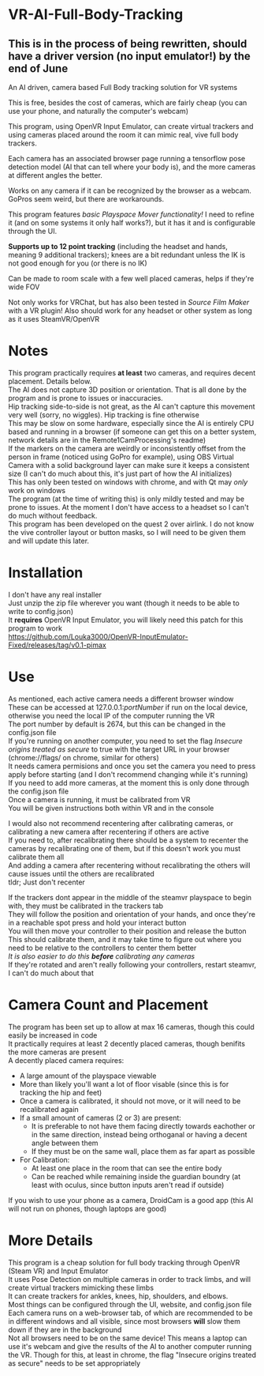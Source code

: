 # VR-AI-Full-Body-Tracking
## This is in the process of being rewritten, should have a driver version (no input emulator!) by the end of June

An AI driven, camera based Full Body tracking solution for VR systems

This is free, besides the cost of cameras, which are fairly cheap (you can use your phone, and naturally the computer's webcam)

This program, using OpenVR Input Emulator, can create virtual trackers and using cameras placed around the room it can mimic real, vive full body trackers.

Each camera has an associated browser page running a tensorflow pose detection model (AI that can tell where your body is), and the more cameras at different angles the better.

Works on any camera if it can be recognized by the browser as a webcam. GoPros seem weird, but there are workarounds.

This program features _basic Playspace Mover functionality!_ I need to refine it (and on some systems it only half works?), but it has it and is configurable through the UI.

__Supports up to 12 point tracking__ (including the headset and hands, meaning 9 additional trackers); knees are a bit redundant unless the IK is not good enough for you (or there is no IK)

Can be made to room scale with a few well placed cameras, helps if they're wide FOV

Not only works for VRChat, but has also been tested in _Source Film Maker_ with a VR plugin! Also should work for any headset or other system as long as it uses SteamVR/OpenVR

# Notes
This program practically requires **at least** two cameras, and requires decent placement. Details below.<br>
The AI does not capture 3D position or orientation. That is all done by the program and is prone to issues or inaccuracies.<br>
  Hip tracking side-to-side is not great, as the AI can't capture this movement very well (sorry, no wiggles). Hip tracking is fine otherwise<br>
This may be slow on some hardware, especially since the AI is entirely CPU based and running in a browser (if someone can get this on a better system, network details are in the Remote1CamProcessing's readme)<br>
  If the markers on the camera are weirdly or inconsistently offset from the person in frame (noticed using GoPro for example), using OBS Virtual Camera with a solid background layer can make sure it keeps a consistent size (I can't do much about this, it's just part of how the AI initializes)<br>
This has only been tested on windows with chrome, and with Qt may _only_ work on windows<br>
The program (at the time of writing this) is only mildly tested and may be prone to issues. At the moment I don't have access to a headset so I can't do much without feedback.<br>
This program has been developed on the quest 2 over airlink. I do not know the vive controller layout or button masks, so I will need to be given them and will update this later.

# Installation
I don't have any real installer<br>
Just unzip the zip file wherever you want (though it needs to be able to write to config.json)<br>
It **requires** OpenVR Input Emulator, you will likely need this patch for this program to work <br>
https://github.com/Louka3000/OpenVR-InputEmulator-Fixed/releases/tag/v0.1-pimax

# Use
As mentioned, each active camera needs a different browser window<br>
These can be accessed at 127.0.0.1:_portNumber_ if run on the local device, otherwise you need the local IP of the computer running the VR<br>
The port number by default is 2674, but this can be changed in the config.json file<br>
If you're running on another computer, you need to set the flag _Insecure origins treated as secure_ to true with the target URL in your browser (chrome://flags/ on chrome, similar for others)<br>
It needs camera permisions and once you set the camera you need to press apply before starting (and I don't recommend changing while it's running)<br>
If you need to add more cameras, at the moment this is only done through the config.json file<br>
Once a camera is running, it must be calibrated from VR<br>
You will be given instructions both within VR and in the console

I would also not recommend recentering after calibrating cameras, or calibrating a new camera after recentering if others are active<br>
If you need to, after recalibrating there should be a system to recenter the cameras by recalibrating one of them, but if this doesn't work you must calibrate them all<br>
And adding a camera after recentering without recalibrating the others will cause issues until the others are recalibrated<br>
tldr; Just don't recenter

If the trackers dont appear in the middle of the steamvr playspace to begin with, they must be calibrated in the trackers tab<br>
They will follow the position and orientation of your hands, and once they're in a reachable spot press and hold your interact button<br>
You will then move your controller to their position and release the button<br>
This should calibrate them, and it may take time to figure out where you need to be relative to the controllers to center them better<br>
_It is also easier to do this **before** calibrating any cameras_<br>
If they're rotated and aren't really following your controllers, restart steamvr, I can't do much about that

# Camera Count and Placement
The program has been set up to allow at max 16 cameras, though this could easily be increased in code<br>
It practically requires at least 2 decently placed cameras, though benifits the more cameras are present<br>
A decently placed camera requires:<br>
 -  A large amount of the playspace viewable<br>
 -  More than likely you'll want a lot of floor visable (since this is for tracking the hip and feet)<br>
 -  Once a camera is calibrated, it should not move, or it will need to be recalibrated again<br>
 -  If a small amount of cameras (2 or 3) are present:<br>
     -  It is preferable to not have them facing directly towards eachother or in the same direction, instead being orthoganal or having a decent angle between them<br>
     -  If they must be on the same wall, place them as far apart as possible<br>
 -  For Calibration:<br>
     -  At least one place in the room that can see the entire body<br>
     -  Can be reached while remaining inside the guardian boundry (at least with oculus, since button inputs aren't read if outside)

If you wish to use your phone as a camera, DroidCam is a good app (this AI will not run on phones, though laptops are good)

# More Details
This program is a cheap solution for full body tracking through OpenVR (Steam VR) and Input Emulator<br>
It uses Pose Detection on multiple cameras in order to track limbs, and will create virtual trackers mimicking these limbs<br>
It can create trackers for ankles, knees, hip, shoulders, and elbows.<br>
Most things can be configured through the UI, website, and config.json file<br>
Each camera runs on a web-browser tab, of which are recommended to be in different windows and all visible, since most browsers **will** slow them down if they are in the background<br>
Not all browsers need to be on the same device! This means a laptop can use it's webcam and give the results of the AI to another computer running the VR. Though for this, at least in chrome, the flag "Insecure origins treated as secure" needs to be set appropriately<br>
